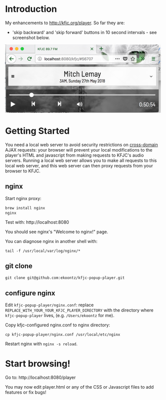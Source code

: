 # Introduction

My enhancements to http://kfjc.org/player. So far they are:

- 'skip backward' and 'skip forward' buttons in 10 second intervals - see screenshot below.

![Screenshot](screenshot.png)

# Getting Started

You need a local web server to avoid security restrictions on [cross-domain](https://stackoverflow.com/questions/23959912/ajax-cross-origin-request-blocked-the-same-origin-policy-disallows-reading-the) AJAX requests: your browser will prevent your local modifications to the player's HTML and javascript from making requests to KFJC's audio servers. Running a local web server allows you to make all requests to this local web server, and this web server can then proxy requests from your browser to KFJC.

## nginx

Start nginx proxy:

```
brew install nginx
nginx
```

Test with: http://localhost:8080

You should see nginx's "Welcome to nginx!" page.

You can diagnose nginx in another shell with:

```
tail -f /usr/local/var/log/nginx/*
```

## git clone

```
git clone git@github.com:ekoontz/kfjc-popup-player.git
```

## configure nginx

Edit `kfjc-popup-player/nginx.conf`: replace
`REPLACE_WITH_YOUR_YOUR_KFJC_PLAYER_DIRECTORY` with the directory where
`kfjc-popup-player` lives, (e.g. `/Users/ekoontz` for me).

Copy kfjc-configured nginx.conf to nginx directory:

```
cp kfjc-popup-player/nginx.conf /usr/local/etc/nginx
```

Restart nginx with `nginx -s reload`.


# Start browsing!

Go to: http://localhost:8080/player

You may now edit player.html or any of the CSS or Javascript files to add features or fix bugs!
